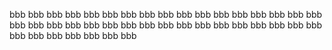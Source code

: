 bbb
bbb
bbb
bbb
bbb
bbb
bbb
bbb
bbb
bbb
bbb
bbb
bbb
bbb
bbb
bbb
bbb
bbb
bbb
bbb
bbb
bbb
bbb
bbb
bbb
bbb
bbb
bbb
bbb
bbb
bbb
bbb
bbb
bbb
bbb
bbb
bbb
bbb
bbb
bbb
bbb
